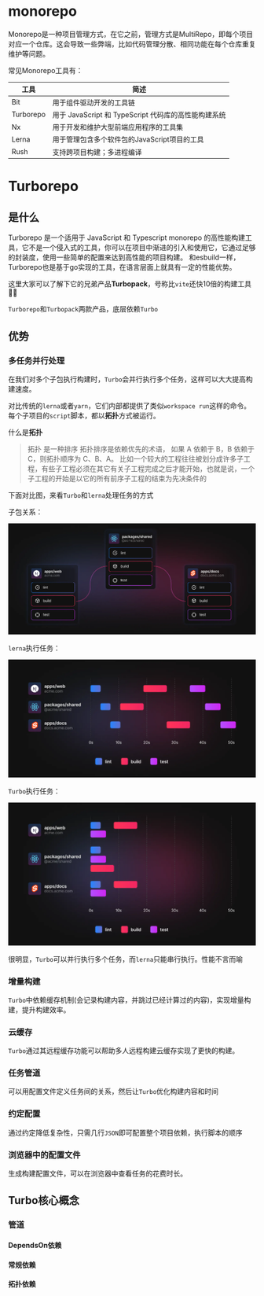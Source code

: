 # monorepo

Monorepo是一种项目管理方式，在它之前，管理方式是MultiRepo，即每个项目对应一个仓库。这会导致一些弊端，比如代码管理分散、相同功能在每个仓库重复维护等问题。

常见Monorepo工具有：

| 工具      | 简述 |
| ----------- | ----------- |
| Bit      | 用于组件驱动开发的工具链  |
| Turborepo   | 用于 JavaScript 和 TypeScript 代码库的高性能构建系统        |
| Nx   | 用于开发和维护大型前端应用程序的工具集        |
| Lerna   | 用于管理包含多个软件包的JavaScript项目的工具        |
| Rush   |    支持跨项目构建；多进程编译     |

# Turborepo

## 是什么

Turborepo 是一个适用于 JavaScript 和 Typescript monorepo 的高性能构建工具，它不是一个侵入式的工具，你可以在项目中渐进的引入和使用它，它通过足够的封装度，使用一些简单的配置来达到高性能的项目构建。
和esbuild一样，Turborepo也是基于go实现的工具，在语言层面上就具有一定的性能优势。

这里大家可以了解下它的兄弟产品**Turbopack**，号称比`vite`还快10倍的构建工具🐂🍺

`Turborepo`和`Turbopack`两款产品，底层依赖`Turbo`

## 优势

### 多任务并行处理

在我们对多个子包执行构建时，`Turbo`会并行执行多个任务，这样可以大大提高构建速度。

对比传统的`lerna`或者`yarn`，它们内部都提供了类似`workspace run`这样的命令。每个子项目的`script`脚本，都以**拓扑**方式被运行。

什么是**拓扑**

> 拓扑 是一种排序 拓扑排序是依赖优先的术语， 如果 A 依赖于 B，B 依赖于 C，则拓扑顺序为 C、B、A。
> 比如一个较大的工程往往被划分成许多子工程，有些子工程必须在其它有关子工程完成之后才能开始，也就是说，一个子工程的开始是以它的所有前序子工程的结束为先决条件的

下面对比图，来看`Turbo`和`lerna`处理任务的方式

子包关系：

![任务关系](./images/your-monorepo-excalidraw.webp)

`lerna`执行任务：

![lerna执行任务](./images/yarn-workspaces-excalidraw.webp)

`Turbo`执行任务：

![turbo执行](./images/turborepo-excalidraw.webp)

很明显，`Turbo`可以并行执行多个任务，而`lerna`只能串行执行。性能不言而喻

### 增量构建

`Turbo`中依赖缓存机制(会记录构建内容，并跳过已经计算过的内容)，实现增量构建，提升构建效率。

### 云缓存

`Turbo`通过其远程缓存功能可以帮助多人远程构建云缓存实现了更快的构建。

### 任务管道

可以用配置文件定义任务间的关系，然后让`Turbo`优化构建内容和时间

### 约定配置

通过约定降低复杂性，只需几行`JSON`即可配置整个项目依赖，执行脚本的顺序

### 浏览器中的配置文件

生成构建配置文件，可以在浏览器中查看任务的花费时长。

## Turbo核心概念

### 管道

#### DependsOn依赖

#### 常规依赖

#### 拓扑依赖